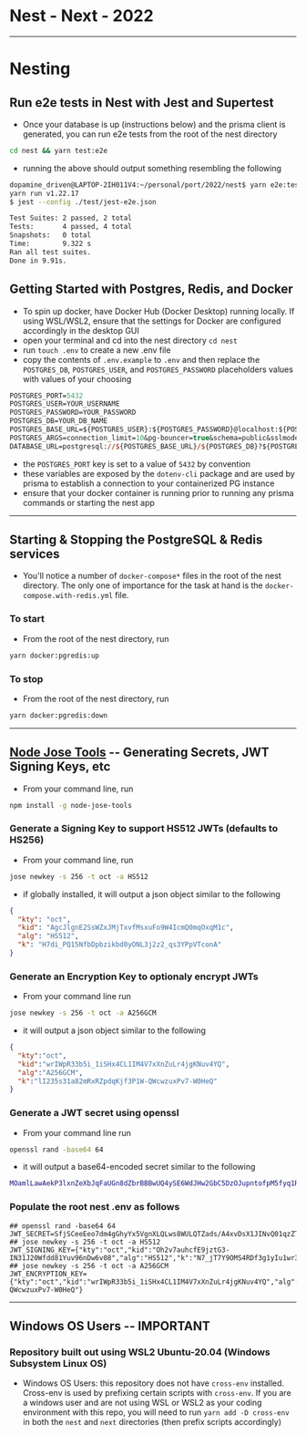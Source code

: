 # Nest - Next - 2022

---
# Nesting

## Run e2e tests in Nest with Jest and Supertest
- Once your database is up (instructions below) and the prisma client is generated, you can run e2e tests from the root of the nest directory

```bash
cd nest && yarn test:e2e
```
- running the above should output something resembling the following

```bash
dopamine_driven@LAPTOP-2IH011V4:~/personal/port/2022/nest$ yarn e2e:test
yarn run v1.22.17
$ jest --config ./test/jest-e2e.json

Test Suites: 2 passed, 2 total
Tests:       4 passed, 4 total
Snapshots:   0 total
Time:        9.322 s
Ran all test suites.
Done in 9.91s.
```

## Getting Started with Postgres, Redis, and Docker
- To spin up docker, have Docker Hub (Docker Desktop) running locally. If using WSL/WSL2, ensure that the settings for Docker are configured accordingly in the desktop GUI
- open your terminal and cd into the nest directory `cd nest`
- run `touch .env` to create a new .env file
- copy the contents of `.env.example` to `.env` and then replace the `POSTGRES_DB`, `POSTGRES_USER`, and `POSTGRES_PASSWORD` placeholders values with values of your choosing

```ps
POSTGRES_PORT=5432
POSTGRES_USER=YOUR_USERNAME
POSTGRES_PASSWORD=YOUR_PASSWORD
POSTGRES_DB=YOUR_DB_NAME
POSTGRES_BASE_URL=${POSTGRES_USER}:${POSTGRES_PASSWORD}@localhost:${POSTGRES_PORT}
POSTGRES_ARGS=connection_limit=10&pg-bouncer=true&schema=public&sslmode=prefer
DATABASE_URL=postgresql://${POSTGRES_BASE_URL}/${POSTGRES_DB}?${POSTGRES_ARGS}
```

- the `POSTGRES_PORT` key is set to a value of `5432` by convention
- these variables are exposed by the `dotenv-cli` package and are used by prisma to establish a connection to your containerized PG instance
- ensure that your docker container is running prior to running any prisma commands or starting the nest app
---
## Starting & Stopping the PostgreSQL & Redis services
- You'll notice a number of `docker-compose*` files in the root of the nest directory. The only one of importance for the task at hand is the `docker-compose.with-redis.yml` file.
### To start
- From the root of the nest directory, run
```bash
yarn docker:pgredis:up
```
### To stop
- From the root of the nest directory, run
```bash
yarn docker:pgredis:down
```
---
## [Node Jose Tools](https://github.com/phish108/node-jose-tools) -- Generating Secrets, JWT Signing Keys, etc
- From your command line, run

```bash
npm install -g node-jose-tools
```

### Generate a Signing Key to support HS512 JWTs (defaults to HS256)
- From your command line, run

```bash
jose newkey -s 256 -t oct -a HS512
```

- if globally installed, it will output a json object similar to the following

```json
{ 
  "kty": "oct", 
  "kid": "AgcJlgnE2SsWZxJMjTxvfMsxuFo9W4IcmQ0mqOxqM1c", 
  "alg": "HS512", 
  "k": "H7di_PQ15NfbDpbzikbd0yONL3j2z2_qs3YPpVTconA" 
}
```

### Generate an Encryption Key to optionaly encrypt JWTs
- From your command line run

```bash
jose newkey -s 256 -t oct -a A256GCM
```

- it will output a json object similar to the following

```json
{
  "kty":"oct",
  "kid":"wrIWpR33b5i_1iSHx4CL1IM4V7xXnZuLr4jgKNuv4YQ",
  "alg":"A256GCM",
  "k":"lI235s31a82mRxRZpdqKjf3P1W-QWcwzuxPv7-W0HeQ"
}
```

### Generate a JWT secret using openssl
- From your command line run

```bash
openssl rand -base64 64
```

- it will output a base64-encoded secret similar to the following

```bash
MOamlLawAekP3lxnZeXbJqFaUGn8dZbrBBBwUQ4ySE6WdJHw2GbC5DzOJupntofpM5fyq1ROBRGbgIgoRkYmDQ==
```

### Populate the root nest .env as follows

```shell
## openssl rand -base64 64
JWT_SECRET=SfjSCeeEeo7dm4gGhyYx5VgnXLQLws8WULQTZads/A4xvDsX1JINvQ01qzZT6hjpIJr/T3/Wud8HrbPaNDJWeQ==
## jose newkey -s 256 -t oct -a HS512
JWT_SIGNING_KEY={"kty":"oct","kid":"Oh2v7auhcfE9jztG3-IN31J20Wfdd81Yuv96nDw6v08","alg":"HS512","k":"N7_jT7Y9OMS4RDf3g1yIu1wr33dvmRS4hDelkFETARI"}
## jose newkey -s 256 -t oct -a A256GCM
JWT_ENCRYPTION_KEY={"kty":"oct","kid":"wrIWpR33b5i_1iSHx4CL1IM4V7xXnZuLr4jgKNuv4YQ","alg":"A256GCM","k":"lI235s31a82mRxRZpdqKjf3P1W-QWcwzuxPv7-W0HeQ"}
```

---
## Windows OS Users -- IMPORTANT
### Repository built out using WSL2 Ubuntu-20.04 (Windows Subsystem Linux OS)

- Windows OS Users: this repository does not have `cross-env` installed. Cross-env is used by prefixing certain scripts with `cross-env`. If you are a windows user and are not using WSL or WSL2 as your coding environment with this repo, you will need to run `yarn add -D cross-env` in both the `nest` and `next` directories (then prefix scripts accordingly)